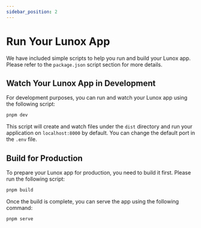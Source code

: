 ```yaml
---
sidebar_position: 2
---
```


# Run Your Lunox App

We have included simple scripts to help you run and build your Lunox app. Please refer to the `package.json` script section for more details.

## Watch Your Lunox App in Development

For development purposes, you can run and watch your Lunox app using the following script:

```bash
pnpm dev
```

This script will create and watch files under the `dist` directory and run your application on `localhost:8000` by default. You can change the default port in the `.env` file.

## Build for Production

To prepare your Lunox app for production, you need to build it first. Please run the following script:

```bash
pnpm build
```

Once the build is complete, you can serve the app using the following command:

```bash
pnpm serve
```
